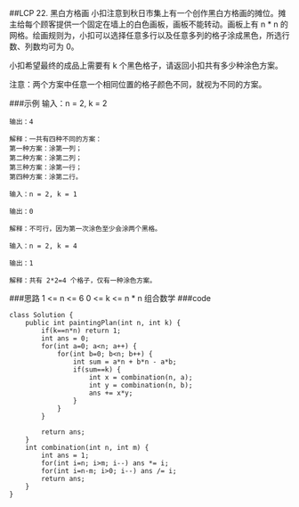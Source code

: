 ##LCP 22. 黑白方格画
小扣注意到秋日市集上有一个创作黑白方格画的摊位。摊主给每个顾客提供一个固定在墙上的白色画板，画板不能转动。画板上有 n * n 的网格。绘画规则为，小扣可以选择任意多行以及任意多列的格子涂成黑色，所选行数、列数均可为 0。

小扣希望最终的成品上需要有 k 个黑色格子，请返回小扣共有多少种涂色方案。

注意：两个方案中任意一个相同位置的格子颜色不同，就视为不同的方案。

###示例
    输入：n = 2, k = 2
    
    输出：4
    
    解释：一共有四种不同的方案：
    第一种方案：涂第一列；
    第二种方案：涂第二列；
    第三种方案：涂第一行；
    第四种方案：涂第二行。
    
    输入：n = 2, k = 1
    
    输出：0
    
    解释：不可行，因为第一次涂色至少会涂两个黑格。
    
    输入：n = 2, k = 4
    
    输出：1
    
    解释：共有 2*2=4 个格子，仅有一种涂色方案。
###思路
    1 <= n <= 6
    0 <= k <= n * n
    组合数学
###code

    class Solution {
        public int paintingPlan(int n, int k) {
            if(k==n*n) return 1;
            int ans = 0;
            for(int a=0; a<n; a++) {
                for(int b=0; b<n; b++) {
                    int sum = a*n + b*n - a*b;
                    if(sum==k) {
                        int x = combination(n, a);
                        int y = combination(n, b);
                        ans += x*y;
                    }
                }
            }
            
            return ans;
        }
        int combination(int n, int m) {
            int ans = 1;
            for(int i=n; i>m; i--) ans *= i;
            for(int i=n-m; i>0; i--) ans /= i;
            return ans;
        }
    }